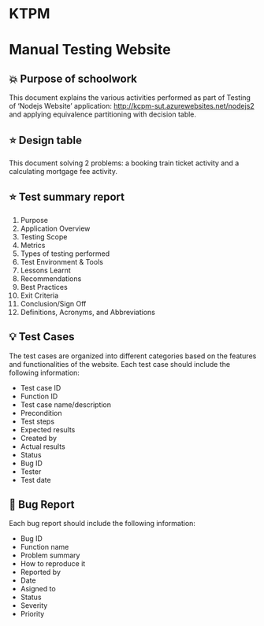 # KTPM
# Manual Testing Website

## :boom: Purpose of schoolwork
This document explains the various activities performed as part of Testing of ‘Nodejs Website’ application: http://kcpm-sut.azurewebsites.net/nodejs2 and applying equivalence partitioning with decision table. 

## :star: Design table
This document solving 2 problems: a booking train ticket activity and a calculating mortgage fee activity.

## :star: Test summary report
1. Purpose
2. Application Overview
3. Testing Scope
4. Metrics
5. Types of testing performed
6. Test Environment & Tools
7. Lessons Learnt
8. Recommendations
9. Best Practices
10. Exit Criteria
11. Conclusion/Sign Off
12. Definitions, Acronyms, and Abbreviations

## :bulb:  Test Cases 
The test cases are organized into different categories based on the features and functionalities of the website.
 Each test case should include the following information:

- Test case ID
- Function ID
- Test case name/description
- Precondition
- Test steps
- Expected results
- Created by
- Actual results
- Status
- Bug ID
- Tester
- Test date 

## :notebook: Bug Report
Each bug report should include the following information:
- Bug ID
- Function name
- Problem summary
- How to reproduce it
- Reported by
- Date
- Asigned to
- Status
- Severity
- Priority 
